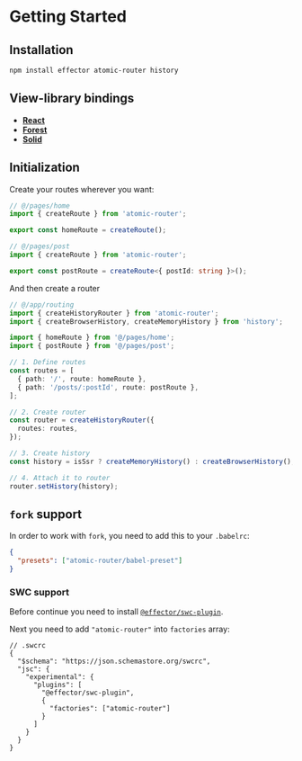 # Getting Started

## Installation

```bash
npm install effector atomic-router history
```

## View-library bindings

- [**React**](https://github.com/kelin2025/atomic-router-react)
- [**Forest**](https://github.com/sergeysova/atomic-router-forest)
- [**Solid**](https://github.com/Drevoed/atomic-router-solid)

## Initialization

Create your routes wherever you want:

```ts
// @/pages/home
import { createRoute } from 'atomic-router';

export const homeRoute = createRoute();

// @/pages/post
import { createRoute } from 'atomic-router';

export const postRoute = createRoute<{ postId: string }>();
```

And then create a router

```ts
// @/app/routing
import { createHistoryRouter } from 'atomic-router';
import { createBrowserHistory, createMemoryHistory } from 'history';

import { homeRoute } from '@/pages/home';
import { postRoute } from '@/pages/post';

// 1. Define routes
const routes = [
  { path: '/', route: homeRoute },
  { path: '/posts/:postId', route: postRoute },
];

// 2. Create router
const router = createHistoryRouter({
  routes: routes,
});

// 3. Create history
const history = isSsr ? createMemoryHistory() : createBrowserHistory();

// 4. Attach it to router
router.setHistory(history);
```

## `fork` support

In order to work with `fork`, you need to add this to your `.babelrc`: 
```json
{
  "presets": ["atomic-router/babel-preset"]
}
```

### SWC support

Before continue you need to install [`@effector/swc-plugin`](https://github.com/effector/swc-plugin#installation).

Next you need to add `"atomic-router"` into `factories` array:

```json5
// .swcrc
{
  "$schema": "https://json.schemastore.org/swcrc",
  "jsc": {
    "experimental": {
      "plugins": [
        "@effector/swc-plugin",
        {
          "factories": ["atomic-router"]
        }
      ]
    }
  }
}
```
